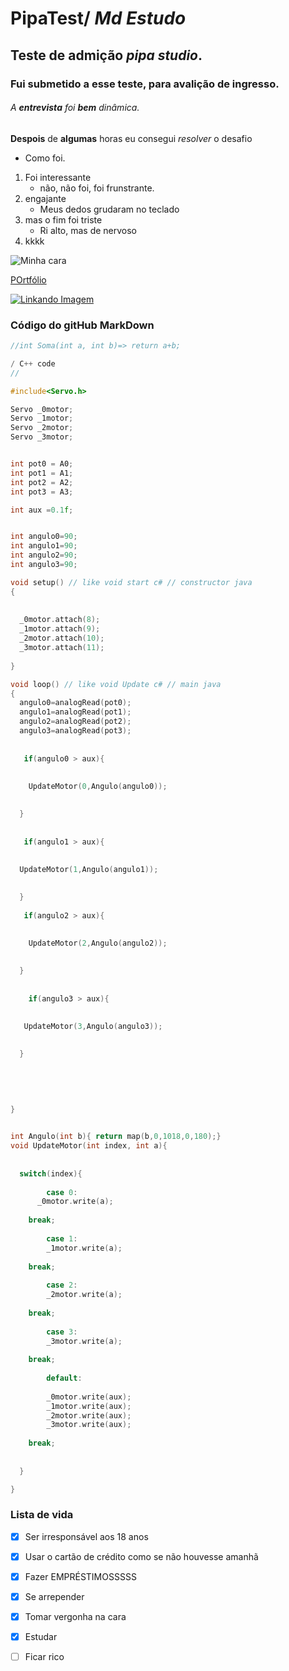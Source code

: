 # PipaTest/ *Md Estudo*


##  Teste de admição _pipa studio_.

### Fui submetido a esse teste, para avalição de ingresso.

###### A **entrevista** foi __bem__ _dinâmica_.
 
 **Despois** de __algumas__ horas eu consegui _resolver_ o desafio
 * Como foi.
 
 1. Foi interessante 
    * não, não foi, foi frunstrante.
 3. engajante
     * Meus dedos grudaram no teclado
 5. mas o fim foi triste
     * Ri alto, mas de nervoso
 7. kkkk

![Minha cara](https://www.kambe-events.co.uk/wp-content/uploads/2013/11/Sad-Clown.jpg)

[POrtfólio](https://img.freepik.com/vetores-gratis/glitch-error-404-page_23-2148105404.jpg?w=2000)

[![Linkando Imagem](https://encrypted-tbn0.gstatic.com/images?q=tbn:ANd9GcRK76HKlaQ4vmpNk2zaAr9CfX05ViZRRhv2i4Rt7mue8_slGGTiIVBldhqPy44XQ0QBl_w&usqp=CAU)](https://media.gazetadopovo.com.br/rodrigo-constantino/2019/04/lula-preso-1-1-aa1c8a08.jpg)

### Código do gitHub MarkDown

```c++
//int Soma(int a, int b)=> return a+b;

/ C++ code
//

#include<Servo.h>

Servo _0motor;
Servo _1motor;
Servo _2motor;
Servo _3motor;


int pot0 = A0;
int pot1 = A1;
int pot2 = A2;
int pot3 = A3;

int aux =0.1f;


int angulo0=90;
int angulo1=90;
int angulo2=90;
int angulo3=90;

void setup() // like void start c# // constructor java
{
  
  
  _0motor.attach(8);
  _1motor.attach(9);
  _2motor.attach(10);
  _3motor.attach(11);
  
}

void loop() // like void Update c# // main java
{
  angulo0=analogRead(pot0);
  angulo1=analogRead(pot1);
  angulo2=analogRead(pot2);
  angulo3=analogRead(pot3);
  
  
   if(angulo0 > aux){
    
   
    UpdateMotor(0,Angulo(angulo0));
    

  }
  
  
   if(angulo1 > aux){
    
    
  UpdateMotor(1,Angulo(angulo1));
    

  }
  
   if(angulo2 > aux){
    
   
    UpdateMotor(2,Angulo(angulo2));
    

  }
  
  
    if(angulo3 > aux){
    
  
   UpdateMotor(3,Angulo(angulo3));
    

  }
  
 
  
    
  
}


int Angulo(int b){ return map(b,0,1018,0,180);}
void UpdateMotor(int index, int a){ 
  
  
  switch(index){
    
    	case 0:
      _0motor.write(a);
     
    break;
    
    	case 1:
        _1motor.write(a);
    
    break;
    
    	case 2:
        _2motor.write(a);
    
    break;
    
    	case 3:
        _3motor.write(a);
    
    break;
    
    	default:
      
        _0motor.write(aux);
        _1motor.write(aux);
        _2motor.write(aux);
        _3motor.write(aux);
    
    break;
    
    
  }

}

``` 

### Lista de vida
- [x] Ser irresponsável aos 18 anos
- [x] Usar o cartão de crédito como se não houvesse amanhã
- [X] Fazer EMPRÉSTIMOSSSSS
- [x] Se arrepender
- [x] Tomar vergonha na cara
- [x] Estudar
- [ ] Ficar rico
  
